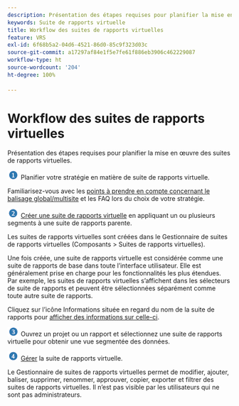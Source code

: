 ```yaml
---
description: Présentation des étapes requises pour planifier la mise en œuvre des suites de rapports virtuelles.
keywords: Suite de rapports virtuelle
title: Workflow des suites de rapports virtuelles
feature: VRS
exl-id: 6f68b5a2-04d6-4521-86d0-85c9f323d03c
source-git-commit: a17297af84e1f5e7fe61f886eb3906c462229087
workflow-type: ht
source-wordcount: '204'
ht-degree: 100%

---
```


# Workflow des suites de rapports virtuelles

Présentation des étapes requises pour planifier la mise en œuvre des suites de rapports virtuelles.

![](/help/admin/admin/c-manage-report-suites/c-edit-report-suites/general/c-server-side-forwarding/assets/step1_icon.png) Planifier votre stratégie en matière de suite de rapports virtuelle.

Familiarisez-vous avec les [points à prendre en compte concernant le balisage global/multisite](/help/components/vrs/vrs-considerations.md) et les FAQ lors du choix de votre stratégie.

![](/help/admin/admin/c-manage-report-suites/c-edit-report-suites/general/c-server-side-forwarding/assets/step2_icon.png) [Créer une suite de rapports virtuelle](/help/components/vrs/c-workflow-vrs/vrs-create.md) en appliquant un ou plusieurs segments à une suite de rapports parente.

Les suites de rapports virtuelles sont créées dans le Gestionnaire de suites de rapports virtuelles (Composants > Suites de rapports virtuelles).

Une fois créée, une suite de rapports virtuelle est considérée comme une suite de rapports de base dans toute l’interface utilisateur. Elle est généralement prise en charge pour les fonctionnalités les plus étendues. Par exemple, les suites de rapports virtuelles s’affichent dans les sélecteurs de suite de rapports et peuvent être sélectionnées séparément comme toute autre suite de rapports.

Cliquez sur l’icône Informations située en regard du nom de la suite de rapports pour   [afficher des informations sur celle-ci](/help/components/vrs/c-workflow-vrs/vrs-view.md).

![](/help/admin/admin/c-manage-report-suites/c-edit-report-suites/general/c-server-side-forwarding/assets/step3_icon.png) Ouvrez un projet ou un rapport et sélectionnez une suite de rapports virtuelle pour obtenir une vue segmentée des données.

![](assets/step4_icon.png) [Gérer](/help/components/vrs/c-workflow-vrs/vrs-manage.md) la suite de rapports virtuelle.

Le Gestionnaire de suites de rapports virtuelles permet de modifier, ajouter, baliser, supprimer, renommer, approuver, copier, exporter et filtrer des suites de rapports virtuelles. Il n’est pas visible par les utilisateurs qui ne sont pas administrateurs.

